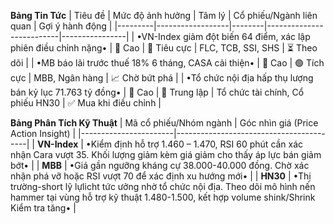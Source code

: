 **Bảng Tin Tức**
| Tiêu đề | Mức độ ảnh hưởng | Tâm lý | Cổ phiếu/Ngành liên quan | Gợi ý hành động |
|---------|------------------|--------|--------------------------|----------------|
| •VN-Index giảm đột biến 64 điểm, xác lập phiên điều chỉnh nặng• | 🚨 Cao | 🔴 Tiêu cực | FLC, TCB, SSI, SHS | ⏳ Theo dõi |
| •MB báo lãi trước thuế 18% 6 tháng, CASA cải thiện• | 🚨 Cao | 🟢 Tích cực | MBB, Ngân hàng | 📈 Chờ bứt phá |
| •Tổ chức nội địa hấp thụ lượng bán kỷ lục 71.763 tỷ đồng• | 🚨 Cao | 🔵 Trung lập | Tổ chức tài chính, Cổ phiếu HN30 | ✅ Mua khi điều chỉnh |

**Bảng Phân Tích Kỹ Thuật**
| Mã cổ phiếu/Nhóm ngành | Góc nhìn giá (Price Action Insight) |
|-----------------------|-----------------------------------------|
| **VN-Index** | •Kiểm định hỗ trợ 1.460 – 1.470, RSI 60 phút cần xác nhận Cara vượt 35. Khối lượng giảm kèm giá giảm cho thấy áp lực bán giảm bớt• |
| **MBB** | •Giá gần ngưỡng kháng cự 38.000-40.000 đồng. Chờ xác nhận phá vỡ hoặc RSI vượt 70 để xác định xu hướng mới• |
| **HN30** | •Thị trường-short lỹ lựlicht tức ưởng nhờ tổ chức nội địa. Theo dõi mô hình nến hammer tại vùng hỗ trợ kỹ thuật 1.480-1.500, kết hợp volume shink/Shrink Kiểm tra tăng• |